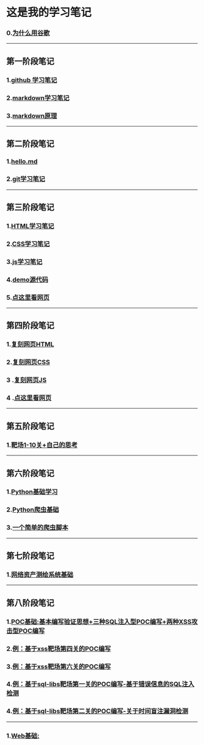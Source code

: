 # 这是我的学习笔记
### 0.[为什么用谷歌](http://github.com/thr-del/Task/blob/master/关于为什么使用Google搜索引擎的思考.md)
***
## 第一阶段笔记
### 1.[github 学习笔记](http://github.com/thr-del/Task/blob/master/Github学习笔记.md)
### 2.[markdown学习笔记](http://github.com/thr-del/Task/blob/master/学习笔记.md)
### 3.[markdown原理](http://github.com/thr-del/Task/blob/master/markdown原理.md)

***
## 第二阶段笔记
### 1.[hello.md](http://github.com/thr-del/Task/blob/master/Hello.md)
### 2.[git学习笔记](http://github.com/thr-del/Task/blob/master/Git学习笔记.md)
***
## 第三阶段笔记
### 1.[HTML学习笔记](http://github.com/thr-del/Task/blob/master/HTML学习笔记.md)
### 2.[CSS学习笔记](http://github.com/thr-del/Task/blob/master/CSS学习笔记.md)
### 3.[js学习笔记](http://github.com/thr-del/Task/blob/master/js学习笔记.md)
### 4.[demo源代码](http://github.com/thr-del/Task/blob/master/网页原代码.md)
### 5.[点这里看网页](https://thr-del.github.io/Task/)
***
## 第四阶段笔记
### 1.[复刻网页HTML](http://github.com/thr-del/Task/blob/master/docs/html+css+js/geek.html)
### 2.[复刻网页CSS](http://github.com/thr-del/Task/blob/master/docs/html+css+js/geek.css)
### 3 .[复刻网页JS](http://github.com/thr-del/Task/blob/master/docs/html+css+js/geek.js)
### 4 .[点这里看网页](https://thr-del.github.io/Task/html+css+js/geek.html)
***
## 第五阶段笔记
### 1.[靶场1-10关+自己的思考](http://github.com/thr-del/Task/blob/master/靶场1-10解题思路+自己的思考.md)
***
## 第六阶段笔记
### 1.[Python基础学习](http://github.com/thr-del/Task/blob/master/Python基础学习.md)
### 2.[Python爬虫基础](http://github.com/thr-del/Task/blob/master/Python爬虫基础.md)
### 3.[一个简单的爬虫脚本](http://github.com/thr-del/Task/blob/master/scrape_douban.py)
***
## 第七阶段笔记
### 1.[网络资产测绘系统基础](http://github.com/thr-del/Task/blob/master/网络资产测绘系统基础.md)
***
## 第八阶段笔记
### 1.[POC基础:基本编写验证思想+三种SQL注入型POC编写+两种XSS攻击型POC编写](http://github.com/thr-del/Task/blob/master/POC基础.md)
### 2.[例：基于xss靶场第四关的POC编写](https://github.com/thr-del/Task/blob/master/XSS%20POC.py)
### 3.[例：基于xss靶场第六关的POC编写]()
### 4.[例：基于sql-libs靶场第一关的POC编写-基于错误信息的SQL注入检测]()
### 4.[例：基于sql-libs靶场第二关的POC编写-关于时间盲注漏洞检测]()
***
### 1.[Web基础:](http://github.com/thr-del/Task/blob/master/Web基础.md)
